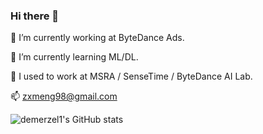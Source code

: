 ### Hi there 👋

🔭 I’m currently working at ByteDance Ads.

🌱 I’m currently learning ML/DL.

👯 I used to work at MSRA / SenseTime / ByteDance AI Lab. 

📫 zxmeng98@gmail.com

![demerzel1's GitHub stats](https://github-readme-stats.vercel.app/api?username=demerzel1&count_private=true&show_icons=true)


<!--
**demerzel1/demerzel1** is a ✨ _special_ ✨ repository because its `README.md` (this file) appears on your GitHub profile.

Here are some ideas to get you started:

- 🔭 I’m currently working on Multimodal learning, Document understanding at MSRA as a research intern.
- 🌱 I’m currently learning ML/DL.
- 👯 I’m looking to collaborate on ...
- 🤔 I’m looking for help with ...
- 💬 Ask me about ...
- 📫 How to reach me: ...
- 😄 Pronouns: ...
- ⚡ Fun fact: ...
-->
